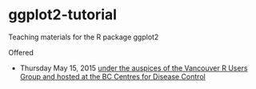 ggplot2-tutorial
================

Teaching materials for the R package ggplot2

Offered
  * Thursday May 15, 2015 [under the auspices of the Vancouver R Users Group and hosted at the BC Centres for Disease Control](http://www.meetup.com/Vancouver-R-Users-Group-data-analysis-statistics/events/164489182/)


